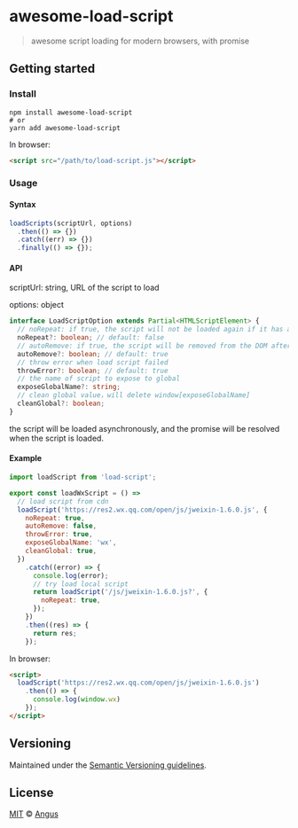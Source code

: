 # awesome-load-script

> awesome script loading for modern browsers, with promise

## Getting started

### Install

```shell
npm install awesome-load-script
# or
yarn add awesome-load-script
```

In browser:

```html
<script src="/path/to/load-script.js"></script>
```

### Usage

#### Syntax

```js
loadScripts(scriptUrl, options)
  .then(() => {})
  .catch((err) => {})
  .finally(() => {});
```

#### API

scriptUrl: string, URL of the script to load

options: object

```ts
interface LoadScriptOption extends Partial<HTMLScriptElement> {
  // noRepeat: if true, the script will not be loaded again if it has already been loaded
  noRepeat?: boolean; // default: false
  // autoRemove: if true, the script will be removed from the DOM after loading
  autoRemove?: boolean; // default: true
  // throw error when load script failed
  throwError?: boolean; // default: true
  // the name of script to expose to global
  exposeGlobalName?: string;
  // clean global value，will delete window[exposeGlobalName]
  cleanGlobal?: boolean;
}
```

the script will be loaded asynchronously, and the promise will be resolved when the script is loaded.

#### Example

```js
import loadScript from 'load-script';

export const loadWxScript = () =>
  // load script from cdn
  loadScript('https://res2.wx.qq.com/open/js/jweixin-1.6.0.js', {
    noRepeat: true,
    autoRemove: false,
    throwError: true,
    exposeGlobalName: 'wx',
    cleanGlobal: true,
  })
    .catch((error) => {
      console.log(error);
      // try load local script
      return loadScript('/js/jweixin-1.6.0.js?', {
        noRepeat: true,
      });
    })
    .then((res) => {
      return res;
    });
```

In browser:

```html
<script>
  loadScript('https://res2.wx.qq.com/open/js/jweixin-1.6.0.js')
    .then(() => {
      console.log(window.wx)
    });
</script>
```

## Versioning

Maintained under the [Semantic Versioning guidelines](https://semver.org/).

## License

[MIT](https://opensource.org/licenses/MIT) © [Angus](https://silencezeng.github.io/)
